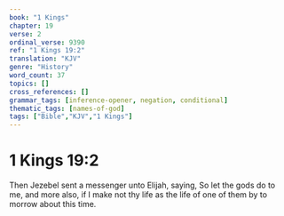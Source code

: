 ```yaml
---
book: "1 Kings"
chapter: 19
verse: 2
ordinal_verse: 9390
ref: "1 Kings 19:2"
translation: "KJV"
genre: "History"
word_count: 37
topics: []
cross_references: []
grammar_tags: [inference-opener, negation, conditional]
thematic_tags: [names-of-god]
tags: ["Bible","KJV","1 Kings"]
---
```


# 1 Kings 19:2

Then Jezebel sent a messenger unto Elijah, saying, So let the gods do to me, and more also, if I make not thy life as the life of one of them by to morrow about this time.
